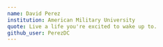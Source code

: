 ```yaml
---
name: David Perez
institution: American Military University
quote: Live a life you're excited to wake up to.
github_user: PerezDC
---
```

